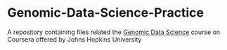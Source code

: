 # Genomic-Data-Science-Practice
A repository containing files related the [Genomic Data Science](https://www.coursera.org/specializations/genomic-data-science) course on Coursera offered by Johns Hopkins University
